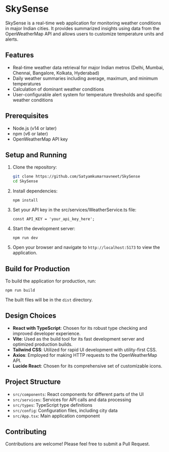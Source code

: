 # SkySense

SkySense is a real-time web application for monitoring weather conditions in major Indian cities. It provides summarized insights using data from the OpenWeatherMap API and allows users to customize temperature units and alerts.

## Features

- Real-time weather data retrieval for major Indian metros (Delhi, Mumbai, Chennai, Bangalore, Kolkata, Hyderabad)
- Daily weather summaries including average, maximum, and minimum temperatures
- Calculation of dominant weather conditions
- User-configurable alert system for temperature thresholds and specific weather conditions
  
## Prerequisites

- Node.js (v14 or later)
- npm (v6 or later)
- OpenWeatherMap API key

## Setup and Running

1. Clone the repository:
   ```bash
   git clone https://github.com/Satyamkumarnavneet/SkySense
   cd SkySense

   ```

2. Install dependencies:
   ```
   npm install
   ```

3. Set your API key in the src/services/WeatherService.ts file:
   ```
   const API_KEY = 'your_api_key_here';
   ```

4. Start the development server:
   ```
   npm run dev
   ```

5. Open your browser and navigate to `http://localhost:5173` to view the application.

## Build for Production

To build the application for production, run:

```
npm run build
```

The built files will be in the `dist` directory.

## Design Choices

- **React with TypeScript**: Chosen for its robust type checking and improved developer experience.
- **Vite**: Used as the build tool for its fast development server and optimized production builds.
- **Tailwind CSS**: Utilized for rapid UI development with utility-first CSS.
- **Axios**: Employed for making HTTP requests to the OpenWeatherMap API.
- **Lucide React**: Chosen for its comprehensive set of customizable icons.

## Project Structure

- `src/components`: React components for different parts of the UI
- `src/services`: Services for API calls and data processing
- `src/types`: TypeScript type definitions
- `src/config`: Configuration files, including city data
- `src/App.tsx`: Main application component


## Contributing

Contributions are welcome! Please feel free to submit a Pull Request.

